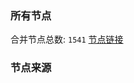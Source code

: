 ### 所有节点
合并节点总数: `1541`
[节点链接](https://raw.githubusercontent.com/rzhy1/11/master/sub/sub_merge_base64.txt)

### 节点来源
